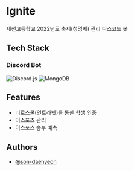 # Ignite

제천고등학교 2022년도 축제(청명제) 관리 디스코드 봇


## Tech Stack

### Discord Bot

![Discord.js](https://img.shields.io/badge/Discord.js-5865F2.svg?style=for-the-badge&logo=discord&logoColor=white)
![MongoDB](https://img.shields.io/badge/MongoDB-47A248.svg?style=for-the-badge&logo=mongodb&logoColor=white)


## Features

- 리로스쿨(인트라넷)을 통한 학생 인증
- 이스포츠 관리
- 이스포츠 승부 예측

## Authors

- [@son-daehyeon](https://www.github.com/son-daehyeon)
